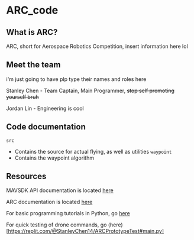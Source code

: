 # ARC_code
## What is ARC?
ARC, short for Aerospace Robotics Competition, insert information here lol
## Meet the team
i'm just going to have plp type their names and roles here

Stanley Chen - Team Captain, Main Programmer, ~~stop self promoting yourself bruh~~

Jordan Lin - Engineering is cool
## Code documentation
`src`
 - Contains the source for actual flying, as well as utilities
`waypoint`
 - Contains the waypoint algorithm



## Resources
MAVSDK API documentation is located [here](http://mavsdk-python-docs.s3-website.eu-central-1.amazonaws.com/)

ARC documentation is located [here](https://arc-tutorials.readthedocs.io/en/latest/)

For basic programming tutorials in Python, go [here](https://learn.droneblocks.io/)

For quick testing of drone commands, go (here)[https://replit.com/@StanleyChen14/ARCPrototypeTest#main.py]

